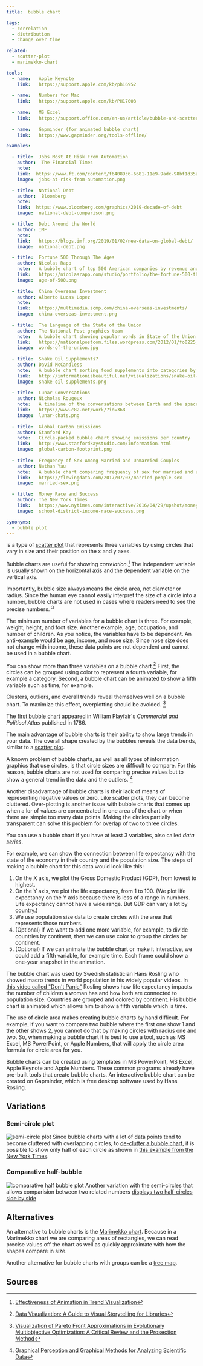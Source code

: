 ```yaml
---
title:  bubble chart

tags:
  - correlation
  - distribution
  - change over time

related:
  - scatter-plot
  - marimekko-chart

tools:
  - name:   Apple Keynote
    link:   https://support.apple.com/kb/ph16952
 
  - name:   Numbers for Mac
    link:   https://support.apple.com/kb/PH17003
 
  - name:   MS Excel
    link:   https://support.office.com/en-us/article/bubble-and-scatter-charts-in-power-view-bae4a433-afae-46eb-9a28-2fe09abb2a8d
    
  - name:   Gapminder (for animated bubble chart)
    link:   https://www.gapminder.org/tools-offline/

examples:

  - title:  Jobs Most At Risk From Automation
    author:  The Financial Times
    note:
    link:  https://www.ft.com/content/f64089c6-6681-11e9-9adc-98bf1d35a056
    image:  jobs-at-risk-from-automation.png

  - title:  National Debt 
    author:  Bloomberg
    note:
    link:  https://www.bloomberg.com/graphics/2019-decade-of-debt
    image:  national-debt-comparison.png

  - title:  Debt Around the World 
    author: IMF
    note:
    link:   https://blogs.imf.org/2019/01/02/new-data-on-global-debt/
    image:  national-debt.png

  - title:  Fortune 500 Through The Ages
    author: Nicolas Rapp
    note:   A bubble chart of top 500 American companies by revenue and by industry from 1780 to 2018.
    link:   https://nicolasrapp.com/studio/portfolio/the-fortune-500-through-the-ages
    image:  age-of-500.png
 
  - title:  China Overseas Investment
    author: Alberto Lucas Lopez
    note:
    link:   https://multimedia.scmp.com/china-overseas-investments/
    image:  china-overseas-investment.png
 
  - title:  The Language of the State of the Union
    author: The National Post graphics team
    note:   A bubble chart showing popular words in State of the Union Addresses for different presidents
    link:   https://nationalpostcom.files.wordpress.com/2012/01/fo0225_stateoftheunion-2.pdf
    image:  words-of-the-union.jpg
 
  - title:  Snake Oil Supplements?
    author: David McCandless
    note:   A bubble chart sorting food supplements into categories by evidence of usefulness.
    link:   http://informationisbeautiful.net/visualizations/snake-oil-scientific-evidence-for-nutritional-supplements-vizsweet
    image:  snake-oil-supplements.png
    
  - title:  Lunar Conversations 
    author: Nicholas Rougeux
    note:   A timeline of the conversations between Earth and the spacecraft of the Apollo 11 mission from liftoff to splashdown. The                 number of words spoken is visualized as a bubble chart along the timeline. 
    link:   https://www.c82.net/work/?id=368
    image:  lunar-chats.png
    
  - title:  Global Carbon Emissions
    author: Stanford Kay
    note:   Circle-packed bubble chart showing emissions per country
    link:   http://www.stanfordkaystudio.com/information.html
    image:  global-carbon-footprint.png
    
  - title:  Frequency of Sex Among Married and Unmarried Couples
    author: Nathan Yau
    note:   A bubble chart comparing frequency of sex for married and unmarried people sorted by age
    link:   https://flowingdata.com/2017/07/03/married-people-sex
    image:  married-sex.png

  - title:  Money Race and Success
    author: The New York Times
    link:   https://www.nytimes.com/interactive/2016/04/29/upshot/money-race-and-success-how-your-school-district-compares.html?mtrref=undefined&mtrref=www.nytimes.com
    image:  school-district-income-race-success.png

synonyms:
  - bubble plot
---
```


is a type of [scatter plot](/scatter-plot) that represents three variables by using circles that vary in size and their position on the x and y axes. 

<!--more-->

Bubble charts are useful for showing *correlation*.[^1] The independent variable is usually shown on the horizontal axis and the dependent variable on the vertical axis.

Importantly, bubble size always means the circle area, not diameter or radius. Since the human eye cannot easily interpret the size of a circle into a number, bubble charts are not used in cases where readers need to see the precise numbers. <sup>3</sup>

The minimum number of variables for a bubble chart is three. For example, weight, height, and foot size. Another example, age, occupation, and number of children. As you notice, the variables have to be dependent. An anti-example would be age, income, and nose size. Since nose size does not change with income, these data points are not dependent and cannot be used in a bubble chart.

You can show more than three variables on a bubble chart.[^2] First, the circles can be grouped using color to represent a fourth variable, for example a category. Second, a bubble chart can be animated to show a fifth variable such as time, for example.

Clusters, outliers, and overall trends reveal themselves well on a bubble chart. To maximize this effect, overplotting should be avoided. [^3]

The [first bubble chart](https://en.wikipedia.org/wiki/Pie_chart#/media/File:Playfair_piecharts.jpg) appeared in William Playfair's <cite>Commercial and Political Atlas</cite> published in 1786.

The main advantage of bubble charts is their ability to show large trends in your data. The overall shape created by the bubbles reveals the data trends, similar to a [scatter plot](/scatter-plot).

A known problem of bubble charts, as well as all types of information graphics that use circles, is that circle sizes are difficult to compare. For this reason, bubble charts are not used for comparing precise values but to show a general trend in the data and the outliers. [^4]

Another disadvantage of bubble charts is their lack of means of representing negative values or zero. Like scatter plots, they can become cluttered. Over-plotting is another issue with bubble charts that comes up when a lor of values are concentrated in one area of the chart or when there are simple too many data points. Making the circles partially transparent can solve this problem for overlap of two to three circles.

You can use a bubble chart if you have at least 3 variables, also called *data series*. 

For example, we can show the connection between life expectancy with the state of the economy in their country and the population size. The steps of making a bubble chart for this data would look like this:

1. On the X axis, we plot the Gross Domestic Product (GDP), from lowest to highest. 
2. On the Y axis, we plot the life expectancy, from 1 to 100. (We plot life expectancy on the Y axis because there is less of a range in numbers. Life expectancy cannot have a wide range. But GDP can vary a lot by country.) 
3. We use population size data to create circles with the area that represents those numbers.
4. (Optional) If we want to add one more variable, for example, to divide countries by continent, then we can use color to group the circles by continent.
5. (Optional) If we can animate the bubble chart or make it interactive, we could add a fifth variable, for example time. Each frame could show a one-year snapshot in the animation.

The bubble chart was used by Swedish statistician Hans Rosling who showed macro trends in world population in his widely popular videos. In [this video called "Don't Panic"](https://youtu.be/FACK2knC08E?t=452) Rosling shows how life expectancy impacts the number of children a woman has and how both are connected to population size. Countries are grouped and colored  by continent. His bubble chart is animated which allows him to show a fifth variable which is time.

The use of circle area makes creating bubble charts by hand difficult. For example, if you want to compare two bubble where the first one show 1 and the other shows 2, you cannot do that by making circles with radius one and two. So, when making a bubble chart it is best to use a tool, such as MS Excel, MS PowerPoint, or Apple Numbers, that will apply the circle area formula for circle area for you.

Bubble charts can be created using templates in MS PowerPoint, MS Excel, Apple Keynote and Apple Numbers. These common programs already have pre-built tools that create bubble charts. 
An interactive bubble chart can be created on Gapminder, which is free desktop software used by Hans Rosling.


## Variations

### Semi-circle plot
<img src="semi-circle-plot.svg" alt="semi-circle plot" class="f-right-half" /> Since bubble charts with a lot of data points tend to become cluttered with overlapping circles, to [de-clutter a bubble chart](https://flowingdata.com/2017/10/26/how-to-make-a-semicircle-plot-in-r/), it is possible to show only half of each circle as shown in [this example from the New York Times](https://www.nytimes.com/interactive/2017/09/01/upshot/cost-of-hurricane-harvey-only-one-storm-comes-close.html?smid=tw-share&_r=0).

### Comparative half-bubble 
<img src="comparative-half-bubble-plot.svg" alt="comparative half bubble plot" class="f-right-half" /> Another variation with the semi-circles that allows comparision between two related numbers [displays two half-circles side by side](https://www.informationisbeautifulawards.com/showcase/604-the-analytical-tourism-map-of-piedmont)


## Alternatives

An alternative to bubble charts is the [Marimekko chart](marimekko-chart). Because in a Marimekko chart we are comparing areas of rectangles, we can read precise values off the chart as well as quickly approximate with how the shapes compare in size.

Another alternative for bubble charts with groups can be a [tree map](tree-map).

## Sources

[^1]: [Effectiveness of Animation in Trend Visualization](https://www.cc.gatech.edu/~stasko/papers/infovis08-anim.pdf)

[^2]: [Data Visualization: A Guide to Visual Storytelling for Libraries](https://books.google.com/books?id=wxrMDAAAQBAJ)

[^3]: [Visualization of Pareto Front Approximations in Evolutionary Multiobjective Optimization: A Critical Review and the Prosection Method](https://dis.ijs.si/tea/Publications/Tusar14tevc.pdf)

[^4]: [Graphical Perception and Graphical Methods for Analyzing Scientific Data](http://snoid.sv.vt.edu/~npolys/projects/safas/1695272.pdf)

